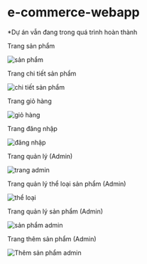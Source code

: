 # e-commerce-webapp

*Dự án vẫn đang trong quá trình hoàn thành

Trang sản phẩm

![sản phẩm](https://user-images.githubusercontent.com/88927961/186323641-98d13a87-9a95-4f6c-96e1-69e4056f16a5.png)

Trang chi tiết sản phẩm

![chi tiết sản phẩm](https://user-images.githubusercontent.com/88927961/186324442-8503e284-32d6-4827-9586-d2e46d0c86ce.png)

Trang giỏ hàng

![giỏ hàng](https://user-images.githubusercontent.com/88927961/186324537-f835af18-1953-4379-b02e-5b535e8d1f20.png)

Trang đăng nhập

![đăng nhập](https://user-images.githubusercontent.com/88927961/186323925-53cbaad1-5cbe-483a-ae1e-017933fef960.png)

Trang quản lý (Admin)

![trang admin](https://user-images.githubusercontent.com/88927961/186323996-e4f715df-b352-4d0c-9a1d-4902bab1b967.png)

Trang quản lý thể loại sản phẩm (Admin)

![thể loại](https://user-images.githubusercontent.com/88927961/186323694-b23a908b-16fb-4fa4-8ead-155d2b1b7c4a.png)
 
 Trang quản lý sản phẩm (Admin)
 
 ![sản phẩm admin](https://user-images.githubusercontent.com/88927961/186324138-f3fb16b0-d1d1-49a8-8995-5fec6231d2ba.png)

Trang thêm sản phẩm (Admin)

![Thêm sản phẩm admin](https://user-images.githubusercontent.com/88927961/186324172-621968b5-3b12-4e1b-9124-0bf3ae661c4c.png)

